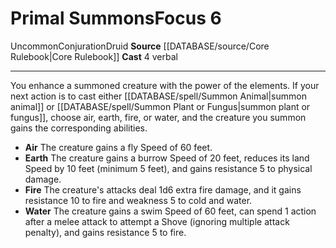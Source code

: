 ﻿---
actions: '[free-action]'
component:
- Verbal
heighten_level: '6'
id: '476'
level: '6'
name: Primal Summons
rarity: Uncommon
school: Conjuration
source: '[[DATABASE/source/Core Rulebook|Core Rulebook]]'
trait:
- '[[DATABASE/trait/Conjuration|Conjuration]]'
- '[[DATABASE/trait/Druid|Druid]]'
- '[[DATABASE/trait/Uncommon|Uncommon]]'
type: Focus

---
# Primal Summons<span class="item-type">Focus 6</span>

<span class="trait-uncommon item-trait">Uncommon</span><span class="item-trait">Conjuration</span><span class="item-trait">Druid</span>
**Source** [[DATABASE/source/Core Rulebook|Core Rulebook]] 
**Cast** <span class="action-icon">4</span> verbal

---
You enhance a summoned creature with the power of the elements. If your next action is to cast either [[DATABASE/spell/Summon Animal|summon animal]] or [[DATABASE/spell/Summon Plant or Fungus|summon plant or fungus]], choose air, earth, fire, or water, and the creature you summon gains the corresponding abilities.

* **Air** The creature gains a fly Speed of 60 feet. 
* **Earth** The creature gains a burrow Speed of 20 feet, reduces its land Speed by 10 feet (minimum 5 feet), and gains resistance 5 to physical damage. 
* **Fire** The creature's attacks deal 1d6 extra fire damage, and it gains resistance 10 to fire and weakness 5 to cold and water. 
* **Water** The creature gains a swim Speed of 60 feet, can spend 1 action after a melee attack to attempt a Shove (ignoring multiple attack penalty), and gains resistance 5 to fire.